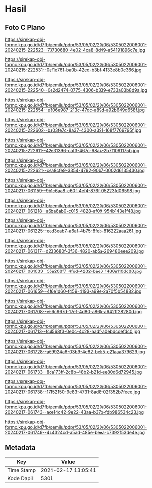 # Hasil

## Foto C Plano

https://sirekap-obj-formc.kpu.go.id/d7fb/pemilu/pdpr/53/05/02/20/06/5305022006001-20240215-222523--73730680-4e02-4ca8-8d49-a54191896c7e.jpg

https://sirekap-obj-formc.kpu.go.id/d7fb/pemilu/pdpr/53/05/02/20/06/5305022006001-20240215-222531--0af1e761-ba0b-42ed-b3bf-4133e8b0c366.jpg

https://sirekap-obj-formc.kpu.go.id/d7fb/pemilu/pdpr/53/05/02/20/06/5305022006001-20240215-222540--0e2d2474-0775-4306-b339-e733a03b8d9a.jpg

https://sirekap-obj-formc.kpu.go.id/d7fb/pemilu/pdpr/53/05/02/20/06/5305022006001-20240215-222554--e306e987-213c-47dc-a89d-a92b649d658f.jpg

https://sirekap-obj-formc.kpu.go.id/d7fb/pemilu/pdpr/53/05/02/20/06/5305022006001-20240215-222602--ba03fe7c-8a37-4300-a391-168f7769795f.jpg

https://sirekap-obj-formc.kpu.go.id/d7fb/pemilu/pdpr/53/05/02/20/06/5305022006001-20240215-222611--42e31396-caf3-467c-98a4-2b7f1091175b.jpg

https://sirekap-obj-formc.kpu.go.id/d7fb/pemilu/pdpr/53/05/02/20/06/5305022006001-20240215-222621--cea8cfe9-3354-4792-90b7-0002d6135430.jpg

https://sirekap-obj-formc.kpu.go.id/d7fb/pemilu/pdpr/53/05/02/20/06/5305022006001-20240217-061159--9b1c6aa8-c60f-4ef4-876f-05223fd06598.jpg

https://sirekap-obj-formc.kpu.go.id/d7fb/pemilu/pdpr/53/05/02/20/06/5305022006001-20240217-061218--a6ba6ab0-c015-4828-af09-954b143e1f48.jpg

https://sirekap-obj-formc.kpu.go.id/d7fb/pemilu/pdpr/53/05/02/20/06/5305022006001-20240217-061225--eed3eab7-a6af-4b75-8feb-816222aaa261.jpg

https://sirekap-obj-formc.kpu.go.id/d7fb/pemilu/pdpr/53/05/02/20/06/5305022006001-20240217-061317--d233680f-3f36-4820-ab5a-269480eee209.jpg

https://sirekap-obj-formc.kpu.go.id/d7fb/pemilu/pdpr/53/05/02/20/06/5305022006001-20240217-061633--35a208f7-4fed-4282-bae6-1480a110dc80.jpg

https://sirekap-obj-formc.kpu.go.id/d7fb/pemilu/pdpr/53/05/02/20/06/5305022006001-20240217-061659--4f6e1d60-f459-4193-a99e-2a70f5b54882.jpg

https://sirekap-obj-formc.kpu.go.id/d7fb/pemilu/pdpr/53/05/02/20/06/5305022006001-20240217-061708--e66c967d-17ef-4d80-a865-a642ff28280d.jpg

https://sirekap-obj-formc.kpu.go.id/d7fb/pemilu/pdpr/53/05/02/20/06/5305022006001-20240217-061713--fcd568f3-0e0c-4c28-aadf-a0ebdcdefdc0.jpg

https://sirekap-obj-formc.kpu.go.id/d7fb/pemilu/pdpr/53/05/02/20/06/5305022006001-20240217-061728--a69924a6-03b9-4e82-beb5-c21aaa379629.jpg

https://sirekap-obj-formc.kpu.go.id/d7fb/pemilu/pdpr/53/05/02/20/06/5305022006001-20240217-061733--8da173ff-2c8b-48b2-b21d-ee80d6d72945.jpg

https://sirekap-obj-formc.kpu.go.id/d7fb/pemilu/pdpr/53/05/02/20/06/5305022006001-20240217-061738--17152150-9e83-4731-8ad8-02f352b7feee.jpg

https://sirekap-obj-formc.kpu.go.id/d7fb/pemilu/pdpr/53/05/02/20/06/5305022006001-20240217-061743--ace14c42-9e22-43aa-b37b-fdb986534c23.jpg

https://sirekap-obj-formc.kpu.go.id/d7fb/pemilu/pdpr/53/05/02/20/06/5305022006001-20240217-061749--444324cd-a5ad-485e-beea-c7392f53de4e.jpg


## Metadata

| Key        | Value               |
| ---------- | ------------------- |
| Time Stamp | 2024-02-17 13:05:41 |
| Kode Dapil | 5301                |



